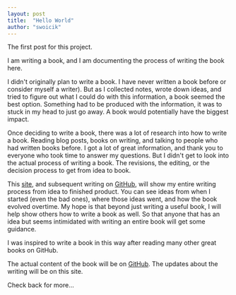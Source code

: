 ```yaml
---
layout: post
title:  "Hello World"
author: "swoicik"
---
```


The first post for this project. 

I am writing a book, and I am documenting the process of writing the book here. 

I didn't originally plan to write a book. I have never written a book before or consider myself a writer). But as I collected notes, wrote down ideas, and tried to figure out what I could do with this information, a book seemed the best option. Something had to be produced with the information, it was to stuck in my head to just go away. A book would potentially have the biggest impact. 

Once deciding to write a book, there was a lot of research into how to write a book. Reading blog posts, books on writing, and talking to people who had written books before. I got a lot of great information, and thank you to everyone who took time to answer my questions. But I didn't get to look into the actual process of writing a book. The revisions, the editing, or the decision process to get from idea to book. 

This [site](https://swoicik.github.io/cyod), and subsequent writing on [GitHub](https://github.com/swoicik/cyod), will show my entire writing process from idea to finished product. You can see ideas from when I started (even the bad ones), where those ideas went, and how the book evolved overtime. My hope is that beyond just writing a useful book, I will help show others how to write a book as well. So that anyone that has an idea but seems intimidated with writing an entire book will get some guidance. 

I was inspired to write a book in this way after reading many other great books on GitHub. 

The actual content of the book will be on [GitHub](https://github.com/swoicik/cyod). The updates about the writing will be on this site. 

Check back for more...